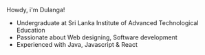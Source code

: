 Howdy, i'm Dulanga!

- Undergraduate at Sri Lanka Institute of Advanced Technological Education
- Passionate about Web designing, Software development
- Experienced with Java, Javascript & React
<!-- the old redme content -->

<!--
<div align="center">
  <img src="assets/daftpunktocat-thomas.gif" width="200">
  <br>
  <img src="https://komarev.com/ghpvc/?username=DulangaDasanayake&label=Profile%20Views&color=blue&style=flat" alt="Profile Views" />
  <img src="https://user-images.githubusercontent.com/74038190/216122041-518ac897-8d92-4c6b-9b3f-ca01dcaf38ee.png" alt="Fire" width="30" />
</div>

### [Āyubōvan!! ](https://github.com/DulangaDasanayake)

<p align="center">
  Driven by curiosity and a passion for innovation, I specialize in crafting impactful solutions that bridge technology and creativity. Always learning, always building, and excited to collaborate on the next big idea.
</p>

<div align="center">
  <img src="https://user-images.githubusercontent.com/74038190/212257465-7ce8d493-cac5-494e-982a-5a9deb852c4b.gif" width="30">
  <img src="https://user-images.githubusercontent.com/74038190/212257460-738ff738-247f-4445-a718-cdd0ca76e2db.gif" width="30">
  <img src="https://user-images.githubusercontent.com/74038190/212257467-871d32b7-e401-42e8-a166-fcfd7baa4c6b.gif" width="30">
  <img src="https://user-images.githubusercontent.com/74038190/212257454-16e3712e-945a-4ca2-b238-408ad0bf87e6.gif" width="30">
  <img src="https://user-images.githubusercontent.com/74038190/212257472-08e52665-c503-4bd9-aa20-f5a4dae769b5.gif" width="30">
</div>

<div align="center">
  <img src="https://user-images.githubusercontent.com/73097560/115834477-dbab4500-a447-11eb-908a-139a6edaec5c.gif" width="100%">
  <br>
  <img height="150em" src="https://github-readme-stats.vercel.app/api?username=DulangaDasanayake&theme=algolia&show_icons=true"/>
  &nbsp;&nbsp;
  <img height="150em" src="https://github-readme-stats.vercel.app/api/top-langs/?username=DulangaDasanayake&hide=&hide_progress=true&layout=compact&langs_count=6&theme=algolia"/>
  <br>
  <img src="https://user-images.githubusercontent.com/73097560/115834477-dbab4500-a447-11eb-908a-139a6edaec5c.gif" width="100%">
</div>

<br>

<div align="center">

| Category            | Used Tools & Technologies |
|---------------------|--------------------------|
| **Languages**       | ![HTML](https://img.shields.io/badge/-HTML5-E34F26?style=flat-square&logo=html5&logoColor=white) ![CSS](https://img.shields.io/badge/-CSS3-1572B6?style=flat-square&logo=css3&logoColor=white) ![JavaScript](https://img.shields.io/badge/-JavaScript-F7DF1E?style=flat-square&logo=javascript&logoColor=black) ![Java](https://img.shields.io/badge/Java-ED8B00?style=flat-square&logo=java&logoColor=white) ![Python](https://img.shields.io/badge/-Python-3776AB?style=flat-square&logo=python&logoColor=white) |
| **Frameworks**      | ![React](https://img.shields.io/badge/-React-61DAFB?style=flat-square&logo=React&logoColor=white) ![Express](https://img.shields.io/badge/-Express.js-000000?style=flat-square&logo=express&logoColor=white) ![Node.js](https://img.shields.io/badge/-Node.js-339933?style=flat-square&logo=node.js&logoColor=white) ![Bootstrap](https://img.shields.io/badge/-Bootstrap-563D7C?style=flat-square&logo=bootstrap&logoColor=white) |
| **Operating Systems**| ![Windows](https://img.shields.io/badge/-Windows-0078D6?style=flat-square&logo=windows&logoColor=white) ![Ubuntu](https://img.shields.io/badge/-Ubuntu-E95420?style=flat-square&logo=ubuntu&logoColor=white) ![Arch](https://img.shields.io/badge/-Arch-1793D1?style=flat-square&logo=arch-linux&logoColor=white) ![Kali](https://img.shields.io/badge/-Kali-557C94?style=flat-square&logo=kali-linux&logoColor=white) ![Android](https://img.shields.io/badge/-Android-3DDC84?style=flat-square&logo=android&logoColor=white) |
| **Databases**       | ![MongoDB](https://img.shields.io/badge/-MongoDB-47A248?style=flat-square&logo=mongodb&logoColor=white) ![Firebase](https://img.shields.io/badge/-Firebase-FFCA28?style=flat-square&logo=firebase&logoColor=black) |
| **API Testing**     | ![Postman](https://img.shields.io/badge/-Postman-FF6C37?style=flat-square&logo=postman&logoColor=white) ![Insomnia](https://img.shields.io/badge/-Insomnia-5849BE?style=flat-square&logo=insomnia&logoColor=white) |
| **Version Control** | ![Git](https://img.shields.io/badge/-Git-F05032?style=flat-square&logo=git&logoColor=white) ![GitHub](https://img.shields.io/badge/-GitHub-181717?style=flat-square&logo=github&logoColor=white) ![GitLab](https://img.shields.io/badge/-GitLab-FC6D26?style=flat-square&logo=gitlab&logoColor=white) |

</div>

-->
